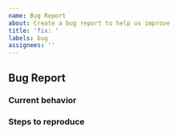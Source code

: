```yaml
---
name: Bug Report
about: Create a bug report to help us improve
title: 'fix: '
labels: bug
assignees: ''
---
```


## Bug Report

### Current behavior

<!-- Please describe the current behaviour>

### Expected behavior

<!-- Describe what the behavior would be without the bug. -->

### Steps to reproduce

<!--  Please explain the steps required to duplicate the issue,
especially if you can provide a sample application. -->
